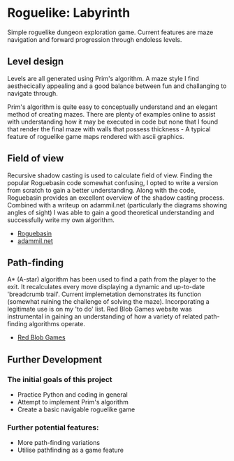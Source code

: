 # Roguelike: Labyrinth
Simple roguelike dungeon exploration game. Current features are 
maze navigation and forward progression through endoless levels.

## Level design
Levels are all generated using Prim's algorithm. A maze style I find aesthecically appealing and a good balance between fun and challanging to navigate through.

Prim's algorithm is quite easy to conceptually understand and an elegant method of creating mazes. There are plenty of examples online to assist with understanding how it may be executed in code but none that I found that render the final maze with walls that possess thickness - A typical feature of roguelike game maps rendered with ascii graphics.

## Field of view
Recursive shadow casting is used to calculate field of view. Finding the popular Roguebasin code somewhat confusing, I opted to write a version from scratch to gain a better understanding. Along with the code, Roguebasin provides an excellent overview of the shadow casting process. Combined with a writeup on adammil.net (particularly the diagrams showing angles of sight) I was able to gain a good theoretical understanding and successfully write my own algorithm.

+ [Roguebasin](http://www.roguebasin.com/index.php?title=FOV_using_recursive_shadowcasting)
+ [adammil.net](http://www.adammil.net/blog/v125_Roguelike_Vision_Algorithms.html#intro)

## Path-finding
A* (A-star) algorithm has been used to find a path from the player to the exit. It recalculates every move displaying a dynamic and up-to-date 'breadcrumb trail'. Current implemetation demonstrates its function (somewhat ruining the challenge of solving the maze). Incorporating a legitimate use is on my 'to do' list. Red Blob Games website was instrumental in gaining an understanding of how a variety of related path-finding algorithms operate.

+ [Red Blob Games](https://www.redblobgames.com/pathfinding/a-star/introduction.html)

## Further Development

### The initial goals of this project

+ Practice Python and coding in general
+ Attempt to implement Prim's algorithm
+ Create a basic navigable roguelike game

### Further potential features:

+ More path-finding variations
+ Utilise pathfinding as a game feature